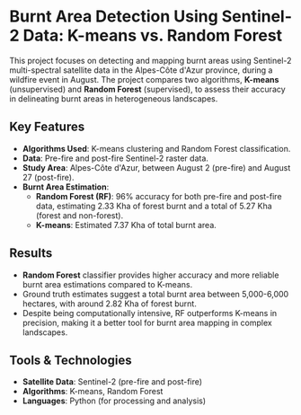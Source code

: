 # Burnt Area Detection Using Sentinel-2 Data: K-means vs. Random Forest

This project focuses on detecting and mapping burnt areas using Sentinel-2 multi-spectral satellite data in the Alpes-Côte d'Azur province, during a wildfire event in August. The project compares two algorithms, **K-means** (unsupervised) and **Random Forest** (supervised), to assess their accuracy in delineating burnt areas in heterogeneous landscapes.

## Key Features
- **Algorithms Used**: K-means clustering and Random Forest classification.
- **Data**: Pre-fire and post-fire Sentinel-2 raster data.
- **Study Area**: Alpes-Côte d'Azur, between August 2 (pre-fire) and August 27 (post-fire).
- **Burnt Area Estimation**:
  - **Random Forest (RF)**: 96% accuracy for both pre-fire and post-fire data, estimating 2.33 Kha of forest burnt and a total of 5.27 Kha (forest and non-forest).
  - **K-means**: Estimated 7.37 Kha of total burnt area.

## Results
- **Random Forest** classifier provides higher accuracy and more reliable burnt area estimations compared to K-means.
- Ground truth estimates suggest a total burnt area between 5,000-6,000 hectares, with around 2.82 Kha of forest burnt.
- Despite being computationally intensive, RF outperforms K-means in precision, making it a better tool for burnt area mapping in complex landscapes.

## Tools & Technologies
- **Satellite Data**: Sentinel-2 (pre-fire and post-fire)
- **Algorithms**: K-means, Random Forest
- **Languages**: Python (for processing and analysis)
